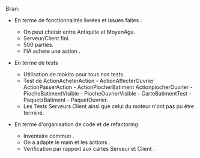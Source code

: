 Bilan:

- En terme de fonctionnalités livrées et issues faites : 
    - On peut choisir entre Antiquite et MoyenAge.
    - Serveur/Client fini.
    - 500 parties.
    - l'IA achete une action .

- En terme de tests
    - Utilisation de mokito pour tous nos tests.
    - Test de ActionAcheterAction - ActionAffecterOuvrier ActionPasserAction     - ActionPiocherBatiment ActionpiocherOuvrier - PiocheBatimentVisible - PiocheOuvrierVisible - CarteBatimentTest - PaquetsBatiment - PaquetOuvrier.
    - Les Tests Serveurs Client ainsi que celui du moteur n'ont pas pu être terminé. 

- En terme d'organisation de code et de refactoring
    - Inventaire commun .
    - On a adapte le main et les actions .
    - Verification par rapport aux cartes Serveur et Client .